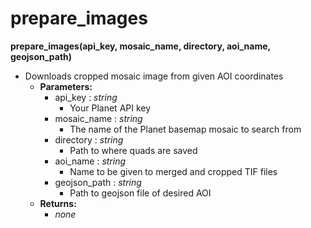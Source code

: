 # prepare_images

**prepare_images(api_key, mosaic_name, directory, aoi_name, geojson_path)**
- Downloads cropped mosaic image from given AOI coordinates
    - **Parameters:**
      	- api_key : *string*
      	  	- Your Planet API key
      	- mosaic_name : *string*
      	  	- The name of the Planet basemap mosaic to search from
      	- directory : *string*
      	  	- Path to where quads are saved
      	- aoi_name : *string*
      	  	- Name to be given to merged and cropped TIF files
      	- geojson_path : *string*
      	  	- Path to geojson file of desired AOI
    - **Returns:**
      	- *none*
